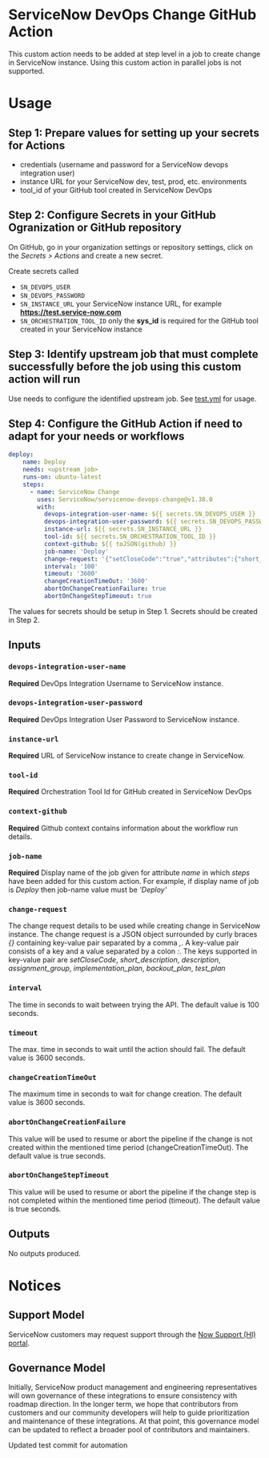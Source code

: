 # ServiceNow DevOps Change GitHub Action

This custom action needs to be added at step level in a job to create change in ServiceNow instance. Using this custom action in parallel jobs is not supported.



# Usage
## Step 1: Prepare values for setting up your secrets for Actions
- credentials (username and password for a ServiceNow devops integration user)
- instance URL for your ServiceNow dev, test, prod, etc. environments
- tool_id of your GitHub tool created in ServiceNow DevOps

## Step 2: Configure Secrets in your GitHub Ogranization or GitHub repository
On GitHub, go in your organization settings or repository settings, click on the _Secrets > Actions_ and create a new secret.

Create secrets called 
- `SN_DEVOPS_USER`
- `SN_DEVOPS_PASSWORD`
- `SN_INSTANCE_URL` your ServiceNow instance URL, for example **https://test.service-now.com**
- `SN_ORCHESTRATION_TOOL_ID` only the **sys_id** is required for the GitHub tool created in your ServiceNow instance

## Step 3: Identify upstream job that must complete successfully before the job using this custom action will run
Use needs to configure the identified upstream job. See [test.yml](.github/workflows/test.yml) for usage.

## Step 4: Configure the GitHub Action if need to adapt for your needs or workflows
```yaml
deploy:
    name: Deploy
    needs: <upstream job>
    runs-on: ubuntu-latest
    steps:     
      - name: ServiceNow Change
        uses: ServiceNow/servicenow-devops-change@v1.38.0
        with:
          devops-integration-user-name: ${{ secrets.SN_DEVOPS_USER }}
          devops-integration-user-password: ${{ secrets.SN_DEVOPS_PASSWORD }}
          instance-url: ${{ secrets.SN_INSTANCE_URL }}
          tool-id: ${{ secrets.SN_ORCHESTRATION_TOOL_ID }}
          context-github: ${{ toJSON(github) }}
          job-name: 'Deploy'
          change-request: '{"setCloseCode":"true","attributes":{"short_description":"Automated Software Deployment","description":"Automated Software Deployment.","assignment_group":"a715cd759f2002002920bde8132e7018","implementation_plan":"Software update is tested and results can be found in Test Summaries Tab; When the change is approved the implementation happens automated by the CICD pipeline within the change planned start and end time window.","backout_plan":"When software fails in production, the previous software release will be re-deployed.","test_plan":"Testing if the software was successfully deployed"}}'
          interval: '100'
          timeout: '3600'
          changeCreationTimeOut: '3600'
          abortOnChangeCreationFailure: true
          abortOnChangeStepTimeout: true


```
The values for secrets should be setup in Step 1. Secrets should be created in Step 2.

## Inputs

### `devops-integration-user-name`

**Required**  DevOps Integration Username to ServiceNow instance. 

### `devops-integration-user-password`

**Required**  DevOps Integration User Password to ServiceNow instance. 

### `instance-url`

**Required**  URL of ServiceNow instance to create change in ServiceNow. 

### `tool-id`

**Required**  Orchestration Tool Id for GitHub created in ServiceNow DevOps

### `context-github`

**Required**  Github context contains information about the workflow run details.

### `job-name`

**Required**  Display name of the job given for attribute _name_ in which _steps_ have been added for this custom action. For example, if display name of job is _Deploy_ then job-name value must be _'Deploy'_

### `change-request`

The change request details to be used while creating change in ServiceNow instance. The change request is a JSON object surrounded by curly braces _{}_ containing key-value pair separated by a comma _,_. A key-value pair consists of a key and a value separated by a colon _:_. The keys supported in key-value pair are *setCloseCode*, *short_description*, *description*, *assignment_group*, *implementation_plan*, *backout_plan*, *test_plan*

### `interval`

The time in seconds to wait between trying the API. The default value is 100 seconds.

### `timeout`

The max. time in seconds to wait until the action should fail. The default value is 3600 seconds.

### `changeCreationTimeOut`

The maximum time in seconds to wait for change creation. The default value is 3600 seconds.

### `abortOnChangeCreationFailure`

This value will be used to resume or abort the pipeline if the change is not created within the mentioned time period (changeCreationTimeOut). The default value is true seconds.

### `abortOnChangeStepTimeout`

This value will be used to resume or abort the pipeline if the change step is not completed within the mentioned time period (timeout). The default value is true seconds.



## Outputs
No outputs produced.

# Notices

## Support Model

ServiceNow customers may request support through the [Now Support (HI) portal](https://support.servicenow.com/nav_to.do?uri=%2Fnow_support_home.do).

## Governance Model

Initially, ServiceNow product management and engineering representatives will own governance of these integrations to ensure consistency with roadmap direction. In the longer term, we hope that contributors from customers and our community developers will help to guide prioritization and maintenance of these integrations. At that point, this governance model can be updated to reflect a broader pool of contributors and maintainers.

Updated test
commit for automation
